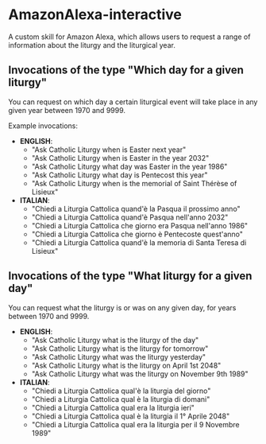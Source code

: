 # AmazonAlexa-interactive
A custom skill for Amazon Alexa, which allows users to request a range of information about the liturgy and the liturgical year.

## Invocations of the type "Which day for a given liturgy"
You can request on which day a certain liturgical event will take place in any given year between 1970 and 9999.

Example invocations:
* **ENGLISH**:
  * "Ask Catholic Liturgy when is Easter next year"
  * "Ask Catholic Liturgy when is Easter in the year 2032"
  * "Ask Catholic Liturgy what day was Easter in the year 1986"
  * "Ask Catholic Liturgy what day is Pentecost this year"
  * "Ask Catholic Liturgy when is the memorial of Saint Thérèse of Lisieux"
* **ITALIAN**:
  * "Chiedi a Liturgia Cattolica quand'è la Pasqua il prossimo anno"
  * "Chiedi a Liturgia Cattolica quand'è Pasqua nell'anno 2032"
  * "Chiedi a Liturgia Cattolica che giorno era Pasqua nell'anno 1986"
  * "Chiedi a Liturgia Cattolica che giorno è Pentecoste quest'anno"
  * "Chiedi a Liturgia Cattolica quand'è la memoria di Santa Teresa di Lisieux"

## Invocations of the type "What liturgy for a given day"
You can request what the liturgy is or was on any given day, for years between 1970 and 9999.
* **ENGLISH**:
  * "Ask Catholic Liturgy what is the liturgy of the day"
  * "Ask Catholic Liturgy what is the liturgy for tomorrow"
  * "Ask Catholic Liturgy what was the liturgy yesterday"
  * "Ask Catholic Liturgy what is the liturgy on April 1st 2048"
  * "Ask Catholic Liturgy what was the liturgy on November 9th 1989"
* **ITALIAN**:
  * "Chiedi a Liturgia Cattolica qual'è la liturgia del giorno"
  * "Chiedi a Liturgia Cattolica qual è la liturgia di domani"
  * "Chiedi a Liturgia Cattolica qual era la liturgia ieri"
  * "Chiedi a Liturgia Cattolica qual è la liturgia il 1° Aprile 2048"
  * "Chiedi a Liturgia Cattolica qual era la liturgia per il 9 Novembre 1989"
